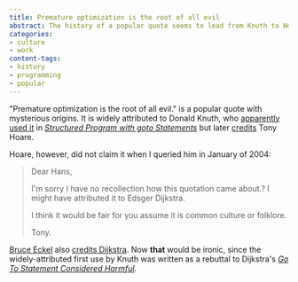 ```yaml
---
title: Premature optimization is the root of all evil
abstract: The history of a popular quote seems to lead from Knuth to Hoare to Dijkstra.
categories:
- culture
- work
content-tags:
- history
- programming
- popular
---
```


"Premature optimization is the root of all evil." is a popular quote with mysterious origins.  It is widely attributed to Donald Knuth, who [apparently][1] [used it][2] in _[Structured Program with goto Statements][3]_ but later [credits][4] Tony Hoare.

   [1]: http://mail.python.org/pipermail/python-list/2003-April/158618.html
   [2]: http://groups.google.com/groups?selm=tl2n195b1io.fsf%40space.at
   [3]: http://portal.acm.org/citation.cfm?id=356635.356640&idx=356635&part=periodical&WantType=periodical&title=ACM%20Computing%20Surveys%20%28CSUR%29
   [4]: http://groups.google.com/groups?hl=en&lr=lang_en&ie=UTF-8&safe=off&threadm=CMtF68.GKB%40metronet.com&rnum=1&prev=/groups%3Fselm%3DCMtF68.GKB%2540metronet.com

Hoare, however, did not claim it when I queried him in January of 2004:

> Dear Hans,
>
> I'm sorry I have no recollection how this quotation came about.? I might have attributed it to Edsger Dijkstra.
>
> I think it would be fair for you assume it is common culture or folklore.
>
> Tony.

[Bruce Eckel][5] also [credits Dijkstra][6].  Now **that** would be ironic, since the widely-attributed first use by Knuth was written as a rebuttal to Dijkstra's _[Go To Statement Considered Harmful][7]_.

   [5]: http://www.mindview.net/
   [6]: http://jamesthornton.com/eckel/TIPatterns/html/Introduction.html
   [7]: http://dl.acm.org/citation.cfm?id=1241518
